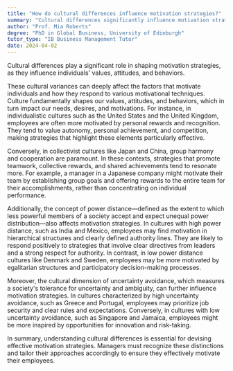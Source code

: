 ```yaml
---
title: "How do cultural differences influence motivation strategies?"
summary: "Cultural differences significantly influence motivation strategies as they shape individuals' values, attitudes, and behaviours."
author: "Prof. Mia Roberts"
degree: "PhD in Global Business, University of Edinburgh"
tutor_type: "IB Business Management Tutor"
date: 2024-04-02
---
```


Cultural differences play a significant role in shaping motivation strategies, as they influence individuals' values, attitudes, and behaviors.

These cultural variances can deeply affect the factors that motivate individuals and how they respond to various motivational techniques. Culture fundamentally shapes our values, attitudes, and behaviors, which in turn impact our needs, desires, and motivations. For instance, in individualistic cultures such as the United States and the United Kingdom, employees are often more motivated by personal rewards and recognition. They tend to value autonomy, personal achievement, and competition, making strategies that highlight these elements particularly effective.

Conversely, in collectivist cultures like Japan and China, group harmony and cooperation are paramount. In these contexts, strategies that promote teamwork, collective rewards, and shared achievements tend to resonate more. For example, a manager in a Japanese company might motivate their team by establishing group goals and offering rewards to the entire team for their accomplishments, rather than concentrating on individual performance.

Additionally, the concept of power distance—defined as the extent to which less powerful members of a society accept and expect unequal power distribution—also affects motivation strategies. In cultures with high power distance, such as India and Mexico, employees may find motivation in hierarchical structures and clearly defined authority lines. They are likely to respond positively to strategies that involve clear directives from leaders and a strong respect for authority. In contrast, in low power distance cultures like Denmark and Sweden, employees may be more motivated by egalitarian structures and participatory decision-making processes.

Moreover, the cultural dimension of uncertainty avoidance, which measures a society's tolerance for uncertainty and ambiguity, can further influence motivation strategies. In cultures characterized by high uncertainty avoidance, such as Greece and Portugal, employees may prioritize job security and clear rules and expectations. Conversely, in cultures with low uncertainty avoidance, such as Singapore and Jamaica, employees might be more inspired by opportunities for innovation and risk-taking.

In summary, understanding cultural differences is essential for devising effective motivation strategies. Managers must recognize these distinctions and tailor their approaches accordingly to ensure they effectively motivate their employees.
    